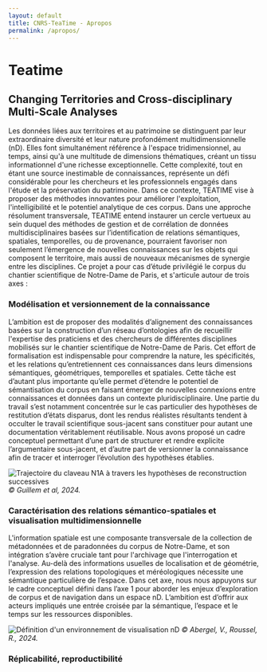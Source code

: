 ```yaml
---
layout: default
title: CNRS-TeaTime - Apropos
permalink: /apropos/
---
```


# Teatime

## Changing Territories and Cross-disciplinary Multi-Scale Analyses

Les données liées aux territoires et au patrimoine se distinguent par leur extraordinaire diversité et leur nature profondément multidimensionnelle (nD). Elles font simultanément référence à l'espace tridimensionnel, au temps, ainsi qu'à une multitude de dimensions thématiques, créant un tissu informationnel d'une richesse exceptionnelle. Cette complexité, tout en étant une source inestimable de connaissances, représente un défi considérable pour les chercheurs et les professionnels engagés dans l'étude et la préservation du patrimoine. Dans ce contexte, TEATIME vise à proposer des méthodes innovantes pour améliorer l'exploitation, l'intelligibilité et le potentiel analytique de ces corpus. Dans une approche résolument transversale, TEATIME entend instaurer un cercle vertueux au sein duquel des méthodes de gestion et de corrélation de données multidisciplinaires basées sur l’identification de relations sémantiques, spatiales, temporelles, ou de provenance, pourraient favoriser non seulement l’émergence de nouvelles connaissances sur les objets qui composent le territoire, mais aussi de nouveaux mécanismes de synergie entre les disciplines. Ce projet a pour cas d’étude privilégié le corpus du chantier scientifique de Notre-Dame de Paris, et s'articule autour de trois axes :

### Modélisation et versionnement de la connaissance

L’ambition est de proposer des modalités d’alignement des connaissances basées sur la construction d’un réseau d’ontologies afin de recueillir l'expertise des praticiens et des
chercheurs de différentes disciplines mobilisés sur le chantier scientifique de Notre-Dame de Paris. Cet effort de formalisation est indispensable pour comprendre la nature, les spécificités, et les relations qu’entretiennent ces connaissances dans leurs dimensions sémantiques, géométriques, temporelles et spatiales. Cette tâche est d’autant plus importante qu’elle permet d’étendre le potentiel de sémantisation du corpus en faisant émerger de nouvelles connexions entre connaissances et données dans un contexte pluridisciplinaire.
Une partie du travail s’est notamment concentrée sur le cas particulier des hypothèses de restitution d’états disparus, dont les rendus réalistes résultants tendent à occulter le travail scientifique sous-jacent sans constituer pour autant une documentation véritablement réutilisable. Nous avons proposé un cadre conceptuel permettant d’une part de structurer et rendre explicite l’argumentaire sous-jacent, et d’autre part de versionner la connaissance afin de tracer et interroger l’évolution des hypothèses établies.

![Trajectoire du claveau N1A à travers les hypothèses de reconstruction successives](../media/anastylose.png "© Guillem et al, 2024.")
*© Guillem et al, 2024.*

### Caractérisation des relations sémantico-spatiales et visualisation multidimensionnelle

L'information spatiale est une composante transversale de la collection de métadonnées et de paradonnées du corpus de Notre-Dame, et son intégration s’avère cruciale tant pour l'archivage que l'interrogation et l'analyse. Au-delà des informations usuelles de localisation et de géométrie, l’expression des relations topologiques et méréologiques nécessite une sémantique particulière de l’espace. Dans cet axe, nous nous appuyons sur le cadre conceptuel défini dans l’axe 1 pour aborder les enjeux d’exploration de corpus et de navigation dans un espace nD. L’ambition est d’offrir aux acteurs impliqués une entrée croisée par la sémantique, l’espace et le temps sur les ressources disponibles.

![Définition d'un environnement de visualisation nD](../media/nDvisualization.png "© Abergel, V., Roussel, R., 2024.")
*© Abergel, V., Roussel, R., 2024.*

### Réplicabilité, reproductibilité
